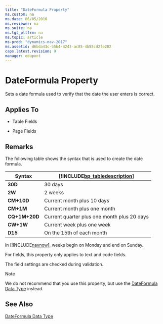 ```yaml
---
title: "DateFormula Property"
ms.custom: na
ms.date: 06/05/2016
ms.reviewer: na
ms.suite: na
ms.tgt_pltfrm: na
ms.topic: article
ms-prod: "dynamics-nav-2017"
ms.assetid: d6bda43c-b5b4-4243-ac85-4b55cd2fe202
caps.latest.revision: 9
manager: edupont
---
```

# DateFormula Property
Sets a date formula used to verify that the date the user enters is correct.  
  
## Applies To  
  
-   Table Fields  
  
-   Page Fields  
  
## Remarks  
 The following table shows the syntax that is used to create the date formula.  
  
|Syntax|[!INCLUDE[bp_tabledescription](includes/bp_tabledescription_md.md)]|  
|------------|---------------------------------------|  
|**30D**|30 days|  
|**2W**|2 weeks|  
|**CM+10D**|Current month plus 10 days|  
|**CM+1M**|Current month plus one month|  
|**CQ+1M+20D**|Current quarter plus one month plus 20 days|  
|**CW+1W**|Current week plus one week|  
|**D15**|On the 15th of each month|  
  
 In [!INCLUDE[navnow](includes/navnow_md.md)], weeks begin on Monday and end on Sunday.  
  
 For fields, this property only applies to text and code fields.  
  
 The field settings are checked during validation.  
  
> [!NOTE]  
>  We do not recommend that you use this property, but use the [DateFormula Data Type](DateFormula-Data-Type.md) instead.  
  
## See Also  
 [DateFormula Data Type](DateFormula-Data-Type.md)